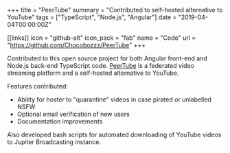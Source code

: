 +++
title = "PeerTube"
summary = "Contributed to self-hosted alternative to YouTube" 
tags = ["TypeScript", "Node.js", "Angular"]
date = "2019-04-04T00:00:00Z"

[[links]]
icon = "github-alt"
icon_pack = "fab"
name = "Code"
url = "https://github.com/Chocobozzz/PeerTube"
+++

Contributed to this open source project for both Angular front-end and Node.js back-end TypeScript code. <a href="https://joinpeertube.org/" target="_blank" rel="noopener">PeerTube</a> is a federated video streaming platform and a self-hosted alternative to YouTube.

Features contributed:

* Ability for hoster to "quarantine" videos in case pirated or unlabelled NSFW
* Optional email verification of new users
* Documentation improvements

Also developed bash scripts for automated downloading of YouTube videos to Jupiter Broadcasting instance.